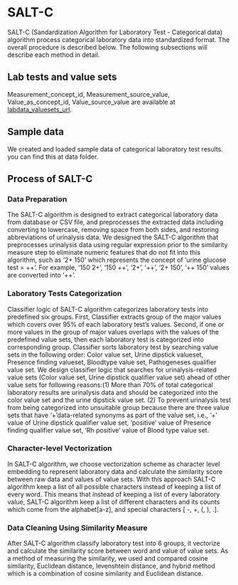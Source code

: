 # SALT-C

SALT-C (Sandardization Algorithm for Laboratory Test -  Categorical data) algorithm process categorical laboratory data into standardized format. The overall procedure is described below. The following subsections will describe each method in detail.

## Lab tests and value sets 
Measurement_concept_id, Measurement_source_value, Value_as_concept_id, Value_source_value are available at [labdata_valuesets_url].


## Sample data

We created and loaded sample data of categorical laboratory test results. you can find this at data folder. 

## Process of SALT-C

### Data Preparation

The SALT-C algorithm is designed to extract categorical laboratory data from database or CSV file, and preprocesses the extracted data including converting to lowercase, removing space from both sides, and restoring abbreviations of urinalysis data. We designed the SALT-C algorithm that preprocesses urinalysis data using regular expression prior to the similarity measure step to eliminate numeric features that do not fit into this algorithm, such as ‘2+ 150’ which represents the concept of ‘urine glucose test = ++’. For example, ‘150 2+’, ‘150 ++’, ‘2+’, ‘++’, ‘2+ 150’, ‘++ 150’ values are converted into ‘++’.

### Laboratory Tests Categorization

Classifier logic of SALT-C algorithm categorizes laboratory tests into predefined six groups. First, Classifier extracts group of the major values which covers over 95% of each laboratory test’s values. Second, if one or more values in the group of major values overlaps with the values of the predefined value sets, then each laboratory test is categorized into corresponding group. Classifier sorts laboratory test by searching value sets in the following order: Color value set, Urine dipstick valueset, Presence finding valueset, Bloodtype value set, Pathogeneses qualifier value set. We design classifier logic that searches for urinalysis-related value sets (Color value set, Urine dipstick qualifier value set) ahead of other value sets for following reasons:(1) More than 70% of total categorical laboratory results are urinalysis data and should be categorized into the color value set and the urine dipstick value set. (2) To prevent urinalysis test from being categorized into unsuitable group because there are three value sets that have ‘+’data-related synonyms as part of the value set, i.e., ‘+’ value of Urine dipstick qualifier value set, ‘positive’ value of Presence finding qualifier value set, ‘Rh positive’ value of Blood type value set. 

### Character-level Vectorization

In SALT-C algorithm, we choose vectorization scheme as character level embedding to represent laboratory data and calculate the similarity score between raw data and values of value sets. With this approach SALT-C algorithm keep a list of all possible characters instead of keeping a list of every word. This means that instead of keeping a list of every laboratory value, SALT-C algorithm keep a list of different characters and its counts which come from the alphabet[a-z], and special characters [ -, +, (, ), .].

### Data Cleaning Using Similarity Measure

After SALT-C algorithm classify laboratory test into 6 groups, it vectorize and calculate the similarity score between word and value of value sets. As a method of measuring the similarity, we used and compared cosine similarity, Euclidean distance, levenshtein distance, and hybrid method which is a combination of cosine similarity and Euclidean distance.

[labdata_valuesets_url]:https://github.com/rpmina/SALT_C/blob/master/labdata_valuesets/labtest_valueset.xlsx
